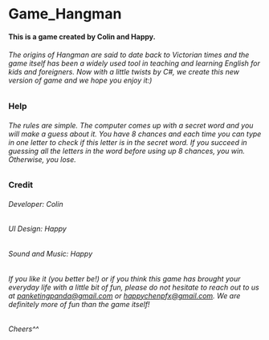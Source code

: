 # Game_Hangman

#### This is a game created by Colin and Happy. 

###### The origins of Hangman are said to date back to Victorian times and the game itself has been a widely used tool in teaching and learning English for kids and foreigners. Now with a little twists by C#, we create this new version of game and we hope you enjoy it:)

### Help
###### The rules are simple. The computer comes up with a secret word and you will make a guess about it. You have 8 chances and each time you can type in one letter to check if this letter is in the secret word. If you succeed in guessing all the letters in the word before using up 8 chances, you win. Otherwise, you lose.

### Credit
###### Developer: Colin
###### UI Design: Happy
###### Sound and Music: Happy


###### If you like it (you better be!) or if you think this game has brought your everyday life with a little bit of fun, please do not hesitate to reach out to us at panketingpanda@gmail.com or happychenpfx@gmail.com. We are definitely more of fun than the game itself! 

###### Cheers^^







